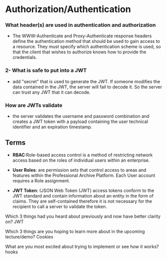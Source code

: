 # Authorization/Authentication

### What header(s) are used in authentication and authorization

- The WWW-Authenticate and Proxy-Authenticate response headers define the authentication method that should be used to gain access to a resource. They must specify which authentication scheme is used, so that the client that wishes to authorize knows how to provide the credentials.

### 2- What is safe to put into a JWT

- add "secret" that is used to generate the JWT. If someone modifies the data contained in the JWT, the server will fail to decode it. So the server can trust any JWT that it can decode.


### How are JWTs validate

- the server validates the username and password combination and creates a JWT token with a payload containing the user technical identifier and an expiration timestamp.

## **Terms**

- **RBAC**:Role-based access control is a method of restricting network access based on the roles of individual users within an enterprise.

- **User Roles**:  are permission sets that control access to areas and features within the Professional Archive Platform. Each User account requires a Role assignment.

- **JWT Token**:  (JSON Web Token (JWT) access tokens conform to the JWT standard and contain information about an entity in the form of claims. They are self-contained therefore it is not necessary for the recipient to call a server to validate the token.

Which 3 things had you heard about previously and now have better clarity on?
JWT

Which 3 things are you hoping to learn more about in the upcoming lecture/demo?
Cookies


What are you most excited about trying to implement or see how it works?
hooks